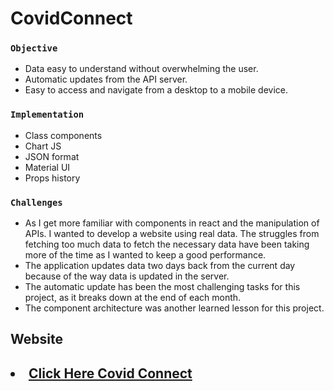 # CovidConnect
 
### `Objective`
<ul>
 <li>Data easy to understand without overwhelming the user.</li>
<li>Automatic updates from the API server.</li>
<li>Easy to access and navigate from a desktop to a mobile device.</li>
</ul>

### `Implementation`
<ul>
    <li>Class components</li>
   <li>Chart JS</li>
   <li>JSON format</li>
    <li>Material UI</li>
    <li>Props history</li>
    
</ul>
 

### `Challenges`
<ul>
    <li>As I get more familiar with components in react and the manipulation of APIs. I wanted to develop a website using real data. The struggles from fetching too much data to fetch the necessary data have been taking more of the time as I wanted to keep a good performance.</li>
    <li>The application updates data two days back from the current day because of the way data is updated in the server.</li>
    <li>The automatic update has been the most challenging tasks for this project, as it breaks down at the end of each month.</li>
    <li>The component architecture was another learned lesson for this project.</li>
</ul>


## Website

  <h2><li><a href="https://covid-connect-git-main.braucalderon.vercel.app/" target="_blank"> Click Here Covid Connect</a></li></h2>
  
